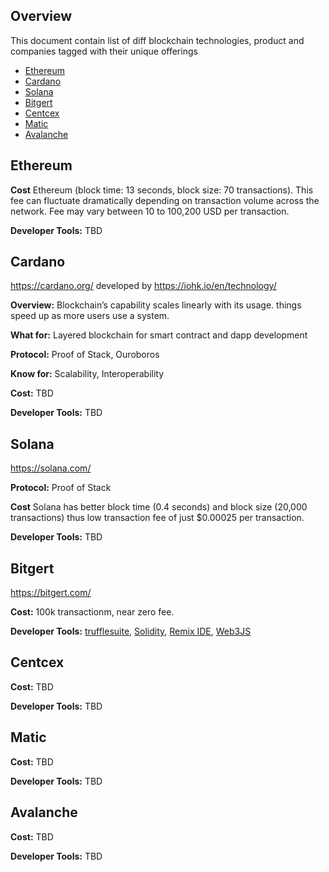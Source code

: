 ## Overview

This document contain list of diff blockchain technologies, product and companies tagged with their unique offerings

- [Ethereum](#ethereum)
- [Cardano](#cardano)
- [Solana](#solana)
- [Bitgert](#bitgert)
- [Centcex](#centcex)
- [Matic](#matic)
- [Avalanche](#avalanche)

## Ethereum

**Cost** Ethereum (block time: 13 seconds, block size: 70 transactions). This fee can fluctuate dramatically depending on transaction volume across the network. Fee may vary between 10 to 100,200 USD per transaction.

**Developer Tools:** TBD

## Cardano

https://cardano.org/ developed by https://iohk.io/en/technology/

**Overview:** Blockchain’s capability scales linearly with its usage. things speed up as more users use a system. 

**What for:** Layered blockchain for smart contract and dapp development

**Protocol:** Proof of Stack, Ouroboros

**Know for:** Scalability, Interoperability

**Cost:** TBD

**Developer Tools:** TBD

## Solana

https://solana.com/

**Protocol:** Proof of Stack

**Cost** Solana has better block time (0.4 seconds) and block size (20,000 transactions) thus low transaction fee of just $0.00025 per transaction.

**Developer Tools:** TBD

## Bitgert

https://bitgert.com/

**Cost:** 100k transactionm, near zero fee. 

**Developer Tools:** [trufflesuite](https://trufflesuite.com/index.html), [Solidity](https://solidity.readthedocs.io/en/v0.7.1/), [Remix IDE]( https://remix.ethereum.org/), [Web3JS](https://web3js.readthedocs.io/en/v1.2.11/)

## Centcex

**Cost:** TBD

**Developer Tools:** TBD

## Matic

**Cost:** TBD

**Developer Tools:** TBD

## Avalanche

**Cost:** TBD

**Developer Tools:** TBD
